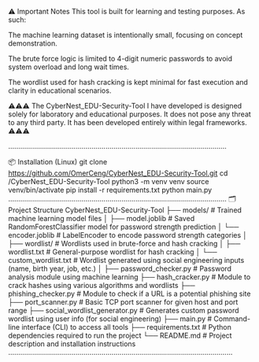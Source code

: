 

⚠️ Important Notes
This tool is built for learning and testing purposes. As such:

The machine learning dataset is intentionally small, focusing on concept demonstration.

The brute force logic is limited to 4-digit numeric passwords to avoid system overload and long wait times.

The wordlist used for hash cracking is kept minimal for fast execution and clarity in educational scenarios.

⚠️⚠️⚠️ The CyberNest_EDU-Security-Tool I have developed is designed solely for laboratory and educational purposes. It does not pose any threat to any third party. It has been developed entirely within legal frameworks. ⚠️⚠️⚠️


..............................................................................................................

📦 Installation (Linux)
git clone https://github.com/OmerCeng/CyberNest_EDU-Security-Tool.git
cd /CyberNest_EDU-Security-Tool
python3 -m venv venv
source venv/bin/activate
pip install -r requirements.txt
python main.py
..............................................................................................................
🗂️ Project Structure
CyberNest_EDU-Security-Tool
├── models/                          # Trained machine learning model files
│   ├── model.joblib                 # Saved RandomForestClassifier model for password strength prediction
│   └── encoder.joblib               # LabelEncoder to encode password strength categories
│
├── wordlist/                        # Wordlists used in brute-force and hash cracking
│   ├── wordlist.txt                 # General-purpose wordlist for hash cracking
│   └── custom_wordlist.txt          # Wordlist generated using social engineering inputs (name, birth year, job, etc.)
│
├── password_checker.py             # Password analysis module using machine learning
├── hash_cracker.py                 # Module to crack hashes using various algorithms and wordlists
├── phishing_checker.py            # Module to check if a URL is a potential phishing site
├── port_scanner.py                # Basic TCP port scanner for given host and port range
├── social_wordlist_generator.py   # Generates custom password wordlist using user info (for social engineering)
├── main.py                         # Command-line interface (CLI) to access all tools
├── requirements.txt                # Python dependencies required to run the project
└── README.md                       # Project description and installation instructions
.................................................................................................................

